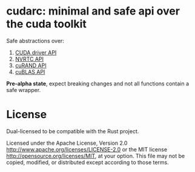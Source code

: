 # cudarc: minimal and safe api over the cuda toolkit

Safe abstractions over:
1. [CUDA driver API](https://docs.nvidia.com/cuda/cuda-driver-api/index.html)
2. [NVRTC API](https://docs.nvidia.com/cuda/nvrtc/index.html)
3. [cuRAND API](https://docs.nvidia.com/cuda/curand/index.html)
4. [cuBLAS API](https://docs.nvidia.com/cuda/cublas/index.html)

**Pre-alpha state**, expect breaking changes and not all functions
contain a safe wrapper.

# License

Dual-licensed to be compatible with the Rust project.

Licensed under the Apache License, Version 2.0 http://www.apache.org/licenses/LICENSE-2.0 or the MIT license http://opensource.org/licenses/MIT, at your option. This file may not be copied, modified, or distributed except according to those terms.
